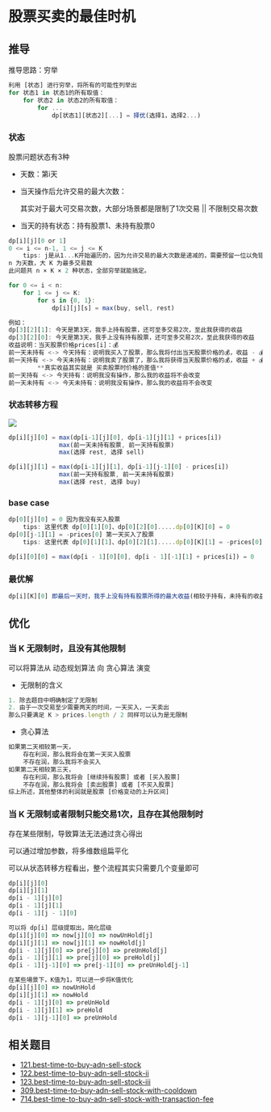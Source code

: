 # 股票买卖的最佳时机

## 推导
推导思路：穷举
```js
利用 [状态] 进行穷举，将所有的可能性列举出
for 状态1 in 状态1的所有取值：
    for 状态2 in 状态2的所有取值：
        for ...
            dp[状态1][状态2][...] = 择优(选择1，选择2...)

```

### 状态

股票问题状态有3种
- 天数：第i天

- 当天操作后允许交易的最大次数：

  其实对于最大可交易次数，大部分场景都是限制了1次交易 || 不限制交易次数

- 当天的持有状态：持有股票1、未持有股票0

```js
dp[i][j][0 or 1]
0 <= i <= n-1, 1 <= j <= K
    tips: j是从1...K开始遍历的，因为允许交易的最大次数是递减的，需要预留一位以免错误
n 为天数，大 K 为最多交易数
此问题共 n × K × 2 种状态，全部穷举就能搞定。

for 0 <= i < n:
    for 1 <= j <= K:
        for s in {0, 1}:
            dp[i][j][s] = max(buy, sell, rest)

例如：
dp[3][2][1]: 今天是第3天，我手上持有股票，还可至多交易2次，至此我获得的收益
dp[3][2][0]: 今天是第3天，我手上没有持有股票，还可至多交易2次，至此我获得的收益
收益说明：当天股票价格prices[i]：💰
前一天未持有 <-> 今天持有：说明我买入了股票，那么我将付出当天股票价格的💰，收益 - 💰
前一天持有 <-> 今天未持有：说明我卖了股票了，那么我将获得当天股票价格的💰，收益 + 💰
		**真实收益其实就是 买卖股票时价格的差值**
前一天持有 <-> 今天持有：说明我没有操作，那么我的收益将不会改变
前一天未持有 <-> 今天未持有：说明我没有操作，那么我的收益将不会改变
```

### 状态转移方程

![](https://tva1.sinaimg.cn/large/007S8ZIlgy1ghravyqc89j30m20efaa6.jpg)

```js
dp[i][j][0] = max(dp[i-1][j][0], dp[i-1][j][1] + prices[i])
			  max(前一天未持有股票, 前一天持有股票)
              max(选择 rest, 选择 sell)

dp[i][j][1] = max(dp[i-1][j][1], dp[i-1][j-1][0] - prices[i])
			  max(前一天持有股票, 前一天未持有股票)
              max(选择 rest, 选择 buy)
```

### base case

```js
dp[0][j][0] = 0 因为我没有买入股票
    tips: 这里代表 dp[0][1][0]、dp[0][2][0].....dp[0][K][0] = 0
dp[0][j-1][1] = -prices[0] 第一天买入了股票
    tips: 这里代表 dp[0][1][1]、dp[0][2][1].....dp[0][K][1] = -prices[0]

dp[i][0][0] = max(dp[i - 1][0][0], dp[i - 1][-1][1] + prices[i]) = 0
```

### 最优解

```js
dp[i][K][0] 即最后一天时，我手上没有持有股票所得的最大收益(相较于持有，未持有的收益肯定最大
```

## 优化
### 当 K 无限制时，且没有其他限制
可以将算法从 动态规划算法 向 贪心算法 演变

- 无限制的含义
```js
1. 除去题目中明确制定了无限制
2. 由于一次交易至少需要两天的时间，一天买入，一天卖出
那么只要满足 K > prices.length / 2 同样可以认为是无限制
```
- 贪心算法
```js
如果第二天相较第一天，
    存在利润，那么我将会在第一天买入股票
    不存在润，那么我将不会买入
如果第二天相较第三天，
    存在利润，那么我将会 [继续持有股票] 或者 [买入股票]
    不存在润，那么我将会 [卖出股票] 或者 [不买入股票]
综上所述，其他整体的利润就是股票 [价格变动的上升区间]
```

### 当 K 无限制或者限制只能交易1次，且存在其他限制时
存在某些限制，导致算法无法通过贪心得出

可以通过增加参数，将多维数组扁平化

可以从状态转移方程看出，整个流程其实只需要几个变量即可
```js
dp[i][j][0]
dp[i][j][1]
dp[i - 1][j][0]
dp[i - 1][j][1]
dp[i - 1][j - 1][0]

可以将 dp[i] 层级提取出，简化层级
dp[i][j][0] => now[j][0] => nowUnHold[j]
dp[i][j][1] => now[j][1] => nowHold[j]
dp[i - 1][j][0] => pre[j][0] => preUnHold[j]
dp[i - 1][j][1] => pre[j][0] => preHold[j]
dp[i - 1][j-1][0] => pre[j-1][0] => preUnHold[j-1]

在某些場景下，K值为1，可以进一步将K值优化
dp[i][j][0] => nowUnHold
dp[i][j][1] => nowHold
dp[i - 1][j][0] => preUnHold
dp[i - 1][j][1] => preHold
dp[i - 1][j-1][0] => preUnHold
```

## 相关题目
- [121.best-time-to-buy-adn-sell-stock](https://github.com/XyyF/elfin-algorithm/blob/master/problems/121.best-time-to-buy-and-sell-stock.md)
- [122.best-time-to-buy-adn-sell-stock-ii](https://github.com/XyyF/elfin-algorithm/blob/master/problems/122.best-time-to-buy-and-sell-stock-ii.md)
- [123.best-time-to-buy-adn-sell-stock-iii](https://github.com/XyyF/elfin-algorithm/blob/master/problems/123.best-time-to-buy-and-sell-stock-iii.md)
- [309.best-time-to-buy-adn-sell-stock-with-cooldown](https://github.com/XyyF/elfin-algorithm/blob/master/problems/309.best-time-to-buy-and-sell-stock-with-cooldown.md)
- [714.best-time-to-buy-adn-sell-stock-with-transaction-fee](https://github.com/XyyF/elfin-algorithm/blob/master/problems/121.best-time-to-buy-and-sell-stock-with-transaction-fee.md)